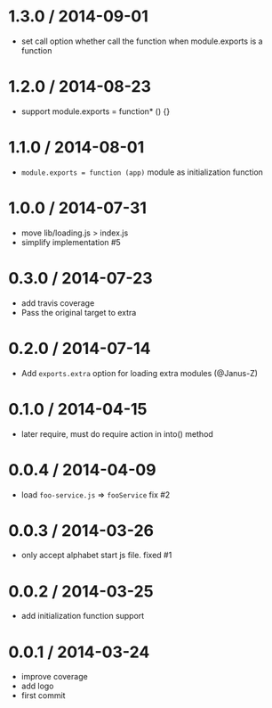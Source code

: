 
1.3.0 / 2014-09-01
==================

 * set call option whether call the function when module.exports is a function

1.2.0 / 2014-08-23
==================

 * support module.exports = function* () {}

1.1.0 / 2014-08-01
==================

 * `module.exports = function (app)` module as initialization function

1.0.0 / 2014-07-31
==================

 * move lib/loading.js > index.js
 * simplify implementation #5

0.3.0 / 2014-07-23
==================

 * add travis coverage
 * Pass the original target to extra

0.2.0 / 2014-07-14
==================

 * Add `exports.extra` option for loading extra modules (@Janus-Z)

0.1.0 / 2014-04-15
==================

 * later require, must do require action in into() method

0.0.4 / 2014-04-09
==================

 * load `foo-service.js` => `fooService` fix #2

0.0.3 / 2014-03-26
==================

 * only accept alphabet start js file. fixed #1

0.0.2 / 2014-03-25 
==================

  * add initialization function support

0.0.1 / 2014-03-24 
==================

  * improve coverage
  * add logo
  * first commit
